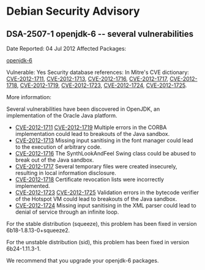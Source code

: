 
Debian Security Advisory
========================


DSA-2507-1 openjdk-6 -- several vulnerabilities
-----------------------------------------------



Date Reported:
04 Jul 2012
Affected Packages:

[openjdk-6](https://packages.debian.org/src:openjdk-6)

Vulnerable:
Yes
Security database references:
In Mitre's CVE dictionary: [CVE-2012-1711](https://security-tracker.debian.org/tracker/CVE-2012-1711), [CVE-2012-1713](https://security-tracker.debian.org/tracker/CVE-2012-1713), [CVE-2012-1716](https://security-tracker.debian.org/tracker/CVE-2012-1716), [CVE-2012-1717](https://security-tracker.debian.org/tracker/CVE-2012-1717), [CVE-2012-1718](https://security-tracker.debian.org/tracker/CVE-2012-1718), [CVE-2012-1719](https://security-tracker.debian.org/tracker/CVE-2012-1719), [CVE-2012-1723](https://security-tracker.debian.org/tracker/CVE-2012-1723), [CVE-2012-1724](https://security-tracker.debian.org/tracker/CVE-2012-1724), [CVE-2012-1725](https://security-tracker.debian.org/tracker/CVE-2012-1725).  

More information:

Several vulnerabilities have been discovered in OpenJDK, an
implementation of the Oracle Java platform.


* [CVE-2012-1711](https://security-tracker.debian.org/tracker/CVE-2012-1711)
[CVE-2012-1719](https://security-tracker.debian.org/tracker/CVE-2012-1719)
Multiple errors in the CORBA implementation could lead to
 breakouts of the Java sandbox.
* [CVE-2012-1713](https://security-tracker.debian.org/tracker/CVE-2012-1713)
Missing input sanitising in the font manager could lead to
 the execution of arbitrary code.
* [CVE-2012-1716](https://security-tracker.debian.org/tracker/CVE-2012-1716)
The SynthLookAndFeel Swing class could be abused to break
 out of the Java sandbox.
* [CVE-2012-1717](https://security-tracker.debian.org/tracker/CVE-2012-1717)
Several temporary files were created insecurely, resulting in
 local information disclosure.
* [CVE-2012-1718](https://security-tracker.debian.org/tracker/CVE-2012-1718)
Certificate revocation lists were incorrectly implemented.
* [CVE-2012-1723](https://security-tracker.debian.org/tracker/CVE-2012-1723)
[CVE-2012-1725](https://security-tracker.debian.org/tracker/CVE-2012-1725)
Validation errors in the bytecode verifier of the Hotspot VM
 could lead to breakouts of the Java sandbox.
* [CVE-2012-1724](https://security-tracker.debian.org/tracker/CVE-2012-1724)
Missing input sanitising in the XML parser could lead to denial
 of service through an infinite loop.


For the stable distribution (squeeze), this problem has been fixed in
version 6b18-1.8.13-0+squeeze2.


For the unstable distribution (sid), this problem has been fixed in
version 6b24-1.11.3-1.


We recommend that you upgrade your openjdk-6 packages.





